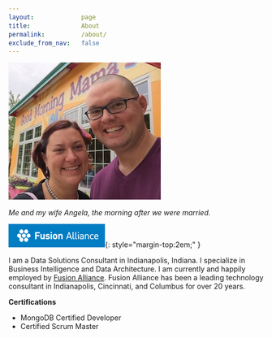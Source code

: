 ```yaml
---
layout:             page
title:              About
permalink:          /about/
exclude_from_nav:   false
---
```


![Jarrett and Angela](/assets/images/jarrett-and-angela.jpg)

*Me and my wife Angela, the morning after we were married.*

![Fusion Alliance](/assets/images/fusion-alliance-logo.png){: style="margin-top:2em;" }

I am a Data Solutions Consultant in Indianapolis, Indiana. I specialize in Business Intelligence and Data Architecture. I am currently and happily employed by [Fusion Alliance](http://www.fusionalliance.com). Fusion Alliance has been a leading technology consultant in Indianapolis, Cincinnati, and Columbus for over 20 years.

**Certifications**

* MongoDB Certified Developer
* Certified Scrum Master
